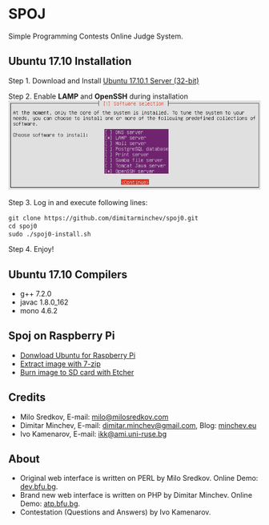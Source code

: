 # SPOJ
Simple Programming Contests Online Judge System.

## Ubuntu 17.10 Installation
Step 1. Download and Install [Ubuntu 17.10.1 Server (32-bit)][1]

Step 2. Enable **LAMP** and **OpenSSH** during installation
![Ubuntu 17.10](ubuntu_17.10.png)

Step 3. Log in and execute following lines:
```
git clone https://github.com/dimitarminchev/spoj0.git
cd spoj0
sudo ./spoj0-install.sh
```
Step 4. Enjoy!

## Ubuntu 17.10 Compilers
- g++ 7.2.0
- javac 1.8.0_162
- mono 4.6.2

## Spoj on Raspberry Pi
- [Donwload Ubuntu for Raspberry Pi][2]
- [Extract image with 7-zip][3]
- [Burn image to SD card with Etcher][4] 

## Credits
- Milo Sredkov, E-mail: <milo@milosredkov.com>
- Dimitar Minchev, E-mail: <dimitar.minchev@gmail.com>, Blog: [minchev.eu][5]
- Ivo Kamenarov, E-mail: <ikk@ami.uni-ruse.bg>

## About
- Original web interface is written on PERL by Milo Sredkov. Online Demo: [dev.bfu.bg][6]. 
- Brand new web interface is written on PHP by Dimitar Minchev. Online Demo: [atp.bfu.bg][7].
- Contestation (Questions and Answers) by Ivo Kamenarov.

[1]: https://www.ubuntu.com/download/alternative-downloads/
[2]: https://wiki.ubuntu.com/ARM/RaspberryPi/
[3]: http://www.7-zip.org/
[4]: http://etcher.io/
[5]: http://www.minchev.eu/
[6]: http://dev.bfu.bg/spoj/
[7]: http://atp.bfu.bg/spoj/
